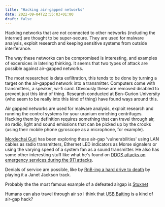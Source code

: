 ```yaml
---
title: "Hacking air-gapped networks"
date: 2022-09-04T22:55:03+01:00
draft: false
---
```

Hacking networks that are not connected to other networks (including the internet) are thought to be super-secure. They are used for malware analysis, exploit research and keeping sensitive systems from outside interferance. 

The way these networks can be compromised is interesting, and examples of excersices in latering thinking. It seems that two types of attack are possible against air-gapped networks.

The most researched is data exfiltration, this tends to be done by turning a target on the air-gapped network into a transmitter. Computers come with transmitters, a speaker, wi-fi card. Obviously these are removed disabled to prevent just this kind of thing. Research conducted at Ben-Gurion University (who seem to be really into this kind of thing) have found ways around this.

Air gapped networks are used for malware analysis, exploit research and running the control systems for your uranium enriching centrifuges. Hacking them by definition requires something that can travel through air, so radio, light and sound emissions that can be picked up by the crooks (using their mobile phone gyroscope as a microphone, for example). 

[Mordechai Guri](https://cris.bgu.ac.il/en/persons/mordechai-guri) has been exploring these air-gap 'vulnerabilities' using LAN cables as radio transmitters, Ethernet LED indicators as Morse signalers or using the varying speed of a system fan as a sound transmitter. He also has some other interesting stuff like what he's found on [DDOS attacks on emergency services during the 911 attacks](https://ieeexplore.ieee.org/abstract/document/8949688).

Denials of service are possible, like by [RnB-ing a hard drive to death](https://www.wired.com/story/janet-jackson-rhythm-nation-crash-hard-drives/) by playing it a Janet Jackson track.

Probably the the most famous example of a defeated airgap is [Stuxnet](https://dale-peterson.com/2016/06/20/s4-classic-video-langners-stuxnet-deep-dive/)

Humans can also travel through air so I think that [USB Baiting](https://aware.eccouncil.org/usb-baiting.html) is a kind of air-gap hack?
